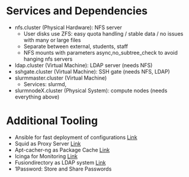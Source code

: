 # Services and Dependencies
* nfs.cluster (Physical Hardware): NFS server
  * User disks use ZFS: easy quota handling / stable data / no issues with many or large files
  * Separate between external, students, staff
  * NFS mounts with parameters async,no_subtree_check to avoid hanging nfs servers 
* ldap.cluster (Virtual Machine): LDAP server (needs NFS) 
* sshgate.cluster (Virtual Machine): SSH gate (needs NFS, LDAP) 
* slurmmaster.cluster (Virtual Machine)
  * Services: slurmd, 
* slurmnodeX.cluster (Physical System): compute nodes (needs everything above)

# Additional Tooling
* Ansible for fast deployment of configurations [Link](https://www.ansible.com/)
* Squid as Proxy Server [Link](http://www.squid-cache.org/)
* Apt-cacher-ng as Package Cache [Link](https://help.ubuntu.com/community/Apt-Cacher%20NG)
* Icinga for Monitoring [Link](https://icinga.com/)
* Fusiondirectory as LDAP system [Link](https://www.fusiondirectory.org/)
* 1Password: Store and Share Passwords